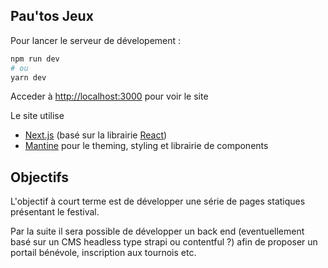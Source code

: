 
## Pau'tos Jeux

Pour lancer le serveur de dévelopement :

```bash
npm run dev
# ou
yarn dev
```

Acceder à [http://localhost:3000](http://localhost:3000) pour voir le site

Le site utilise 

- [Next.js](https://nextjs.org/) (basé sur la librairie [React](https://fr.reactjs.org/))
- [Mantine](https://mantine.dev/) pour le theming, styling et librairie de components


## Objectifs

L'objectif à court terme est de développer une série de pages statiques présentant le festival.

Par la suite il sera possible de développer un back end (eventuellement basé sur un CMS headless type strapi ou contentful ?)
afin de proposer un portail bénévole, inscription aux tournois etc.
